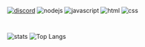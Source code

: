 [![discord](https://img.shields.io/badge/Discord-yaccobs♯0001-white?labelColor=white&logo=Discord&style=for-the-badge&logoColor=black)](https://discord.gg/users/594286791973011465)
</pre>
![nodejs](https://img.shields.io/badge/Node.JS-★★★★★-white?labelColor=white&logo=Node.JS&style=for-the-badge&logoColor=black)
![javascript](https://img.shields.io/badge/javascript-★★★☆☆-white?labelColor=white&logo=JavaScript&style=for-the-badge&logoColor=black)
![html](https://img.shields.io/badge/html-★★★☆☆-white?labelColor=white&logo=HTML5&style=for-the-badge&logoColor=black)
![css](https://img.shields.io/badge/css-★★★☆☆-white?labelColor=white&logo=CSS3&style=for-the-badge&logoColor=black)
<pre>

</pre>
![stats](https://github-readme-stats.vercel.app/api?username=yaccobss&show_icons=true&theme=gotham&hide_title=true&line_height=21&hide_border=true)
![Top Langs](https://github-readme-stats.vercel.app/api/top-langs/?username=yaccobss&theme=gotham&layout=compact&hide_border=true)



